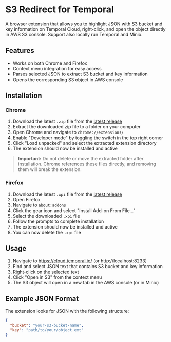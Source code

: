 # S3 Redirect for Temporal

A browser extension that allows you to highlight JSON with S3 bucket and key information on Temporal Cloud, right-click, and open the object directly in AWS S3 console.
Support also locally run Temporal and Minio.

## Features

- Works on both Chrome and Firefox
- Context menu integration for easy access
- Parses selected JSON to extract S3 bucket and key information
- Opens the corresponding S3 object in AWS console

## Installation

### Chrome

1. Download the latest `.zip` file from the [latest release](https://github.com/mbojkovsky/temporal-s3-redirect/releases)
2. Extract the downloaded zip file to a folder on your computer
3. Open Chrome and navigate to `chrome://extensions/`
4. Enable "Developer mode" by toggling the switch in the top right corner
5. Click "Load unpacked" and select the extracted extension directory
6. The extension should now be installed and active

> **Important:** Do not delete or move the extracted folder after installation. Chrome references these files directly, and removing them will break the extension.

### Firefox

1. Download the latest `.xpi` file from the [latest release](https://github.com/mbojkovsky/temporal-s3-redirect/releases)
2. Open Firefox
3. Navigate to `about:addons`
4. Click the gear icon and select "Install Add-on From File..."
5. Select the downloaded `.xpi` file
6. Follow the prompts to complete installation
7. The extension should now be installed and active
8. You can now delete the `.xpi` file

## Usage

1. Navigate to https://cloud.temporal.io/ (or http://localhost:8233)
2. Find and select JSON text that contains S3 bucket and key information
3. Right-click on the selected text
4. Click "Open in S3" from the context menu
5. The S3 object will open in a new tab in the AWS console (or in Minio)

## Example JSON Format

The extension looks for JSON with the following structure:

```json
{
  "bucket": "your-s3-bucket-name",
  "key": "path/to/your/object.ext"
}
```
